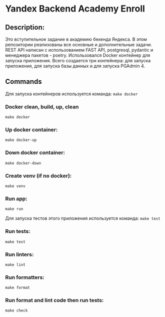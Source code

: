 # Yandex Backend Academy Enroll

## Description:
Это вступительное задание в академию бекенда Яндекса.
В этом репозитории реализованы все основные и дополнительные задачи.
REST API написан с использованием FAST API, postgresql, pydantic и менеджера пакетов - poetry.
Использовался Docker контейнер для запуска приложения.
Всего создается три контейнера: для запуска приложения, для запуска базы данных и для запуска PGAdmin 4.


## Commands
Для запуска контейнеров используется команда:
``` make docker ```

### Docker clean, build, up, clean
    make docker

### Up docker container:
    make docker-up

### Down docker container:
    make docker-down

### Create venv (if no docker):
    make venv

### Run app:
    make run

Для запуска тестов этого приложения используется команда:
``` make test ```
### Run tests:
    make test

### Run linters:
    make lint

### Run formatters:
    make format

### Run format and lint code then run tests:
    make check
